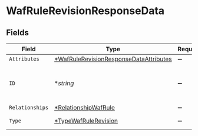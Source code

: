 # WafRuleRevisionResponseData


## Fields

| Field                                                                                                  | Type                                                                                                   | Required                                                                                               | Description                                                                                            | Example                                                                                                |
| ------------------------------------------------------------------------------------------------------ | ------------------------------------------------------------------------------------------------------ | ------------------------------------------------------------------------------------------------------ | ------------------------------------------------------------------------------------------------------ | ------------------------------------------------------------------------------------------------------ |
| `Attributes`                                                                                           | [*WafRuleRevisionResponseDataAttributes](../../models/shared/wafrulerevisionresponsedataattributes.md) | :heavy_minus_sign:                                                                                     | N/A                                                                                                    |                                                                                                        |
| `ID`                                                                                                   | **string*                                                                                              | :heavy_minus_sign:                                                                                     | Alphanumeric string identifying a WAF rule revision.                                                   | 2pCul3iT8ieecSOYfFNDON                                                                                 |
| `Relationships`                                                                                        | [*RelationshipWafRule](../../models/shared/relationshipwafrule.md)                                     | :heavy_minus_sign:                                                                                     | N/A                                                                                                    |                                                                                                        |
| `Type`                                                                                                 | [*TypeWafRuleRevision](../../models/shared/typewafrulerevision.md)                                     | :heavy_minus_sign:                                                                                     | Resource type.                                                                                         |                                                                                                        |
